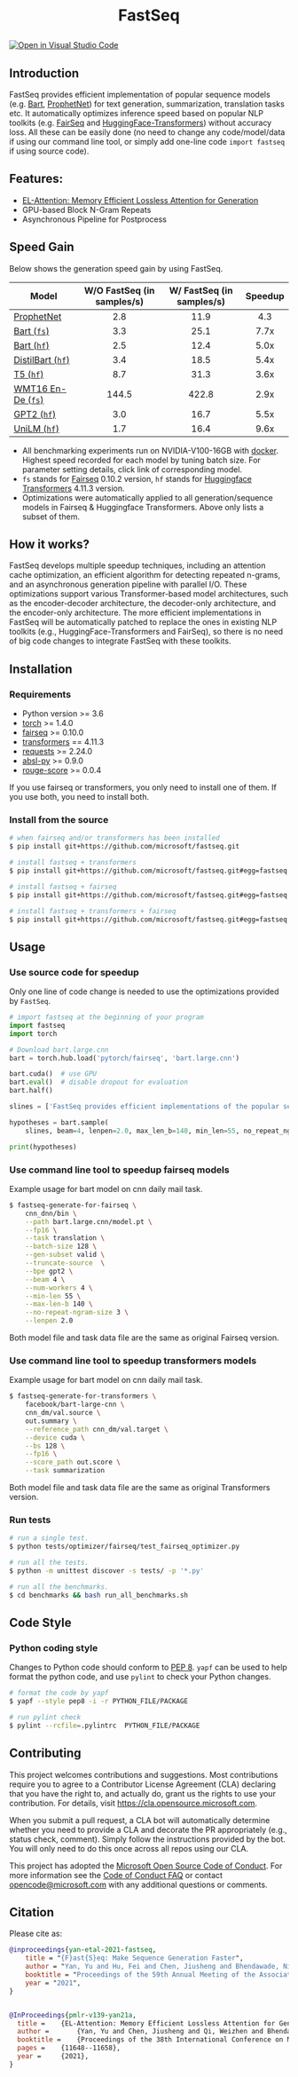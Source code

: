 <h1 align="Center"> <p> FastSeq </p> </h1>

[![Open in Visual Studio Code](https://open.vscode.dev/badges/open-in-vscode.svg)](https://open.vscode.dev/microsoft/fastseq)

## Introduction

FastSeq provides efficient implementation of popular sequence models (e.g. [Bart](https://arxiv.org/pdf/1910.13461.pdf), [ProphetNet](https://github.com/microsoft/ProphetNet)) for text generation, summarization, translation tasks etc. It automatically optimizes inference speed based on popular NLP toolkits (e.g. [FairSeq](https://github.com/pytorch/fairseq) and [HuggingFace-Transformers](https://github.com/huggingface/transformers)) without accuracy loss. All these can be easily done (no need to change any code/model/data if using our command line tool, or simply add one-line code `import fastseq` if using source code).

## Features:
* [EL-Attention: Memory Efficient Lossless Attention for Generation](examples/EL-attention/README.md)
* GPU-based Block N-Gram Repeats
* Asynchronous Pipeline for Postprocess

## Speed Gain
Below shows the generation speed gain by using FastSeq.

| Model            | W/O FastSeq (in samples/s) | W/ FastSeq (in samples/s) | Speedup |
|------------------|:--------------------------:|:-------------------------:|:-----:|
| [ProphetNet](examples/prophetnet/README.md)       | 2.8 | 11.9  | 4.3  |
| [Bart (`fs`)](examples/bart/README.md)              | 3.3  | 25.1 | 7.7x  |
| [Bart (`hf`)](examples/bart/README.md#speedup-bart-huggingface-transformers-version-by-using-fastseq) | 2.5 | 12.4 | 5.0x  |
| [DistilBart (`hf`)](examples/distilbart/README.md)    | 3.4  | 18.5  | 5.4x  |
| [T5 (`hf`)](examples/t5/README.md)                  | 8.7  | 31.3  | 3.6x  |
| [WMT16 En-De (`fs`)](examples/wmt/README.md)        | 144.5   | 422.8  | 2.9x  |
| [GPT2 (`hf`)](examples/gpt2/README.md)        | 3.0   | 16.7  | 5.5x  |
| [UniLM (`hf`)](examples/unilm/README.md)        | 1.7   | 16.4  | 9.6x  |

- All benchmarking experiments run on NVIDIA-V100-16GB with [docker](docker/Dockerfile). Highest speed recorded for each model by tuning batch size. For parameter setting details, click link of corresponding model.
- `fs` stands for [Fairseq](https://github.com/pytorch/fairseq) 0.10.2 version, `hf` stands for [Huggingface Transformers](https://github.com/huggingface/transformers) 4.11.3 version.
- Optimizations were automatically applied to all generation/sequence models in Fairseq & Huggingface Transformers. Above only lists a subset of them.

## How it works?
FastSeq develops multiple speedup techniques, including an attention cache optimization, an efficient algorithm for detecting repeated n-grams, and an asynchronous generation pipeline with parallel I/O. These optimizations support various Transformer-based model architectures, such as the encoder-decoder architecture, the decoder-only  architecture, and the encoder-only architecture. The more efficient implementations in FastSeq will be automatically patched to replace the ones in existing NLP toolkits (e.g., HuggingFace-Transformers and FairSeq), so there is no need of big code changes to integrate FastSeq with these toolkits.

## Installation

### Requirements

- Python version >= 3.6
- [torch](http://pytorch.org/) >= 1.4.0
- [fairseq](https://github.com/pytorch/fairseq) >= 0.10.0
- [transformers](https://github.com/huggingface/transformers) == 4.11.3
- [requests](https://pypi.org/project/requests/) >= 2.24.0
- [absl-py](https://pypi.org/project/absl-py/) >= 0.9.0
- [rouge-score](https://pypi.org/project/rouge-score/) >= 0.0.4

If you use fairseq or transformers, you only need to install one of them. If you use both, you need to install both.

### Install from the source

```bash
# when fairseq and/or transformers has been installed
$ pip install git+https://github.com/microsoft/fastseq.git

# install fastseq + transformers
$ pip install git+https://github.com/microsoft/fastseq.git#egg=fastseq[transformers]

# install fastseq + fairseq
$ pip install git+https://github.com/microsoft/fastseq.git#egg=fastseq[fairseq]

# install fastseq + transformers + fairseq
$ pip install git+https://github.com/microsoft/fastseq.git#egg=fastseq[transformers,fairseq]
```

## Usage

### Use source code for speedup

Only one line of code change is needed to use the optimizations provided by `FastSeq`.

```Python
# import fastseq at the beginning of your program
import fastseq
import torch

# Download bart.large.cnn
bart = torch.hub.load('pytorch/fairseq', 'bart.large.cnn')

bart.cuda()  # use GPU
bart.eval()  # disable dropout for evaluation
bart.half()

slines = ['FastSeq provides efficient implementations of the popular sequence models. Please visit https://github.com/microsoft/fastseq for more details.']

hypotheses = bart.sample(
    slines, beam=4, lenpen=2.0, max_len_b=140, min_len=55, no_repeat_ngram_size=3)

print(hypotheses)
```

### Use command line tool to speedup fairseq models
Example usage for bart model on cnn daily mail task.

```bash
$ fastseq-generate-for-fairseq \
    cnn_dnn/bin \
    --path bart.large.cnn/model.pt \
    --fp16 \
    --task translation \
    --batch-size 128 \
    --gen-subset valid \
    --truncate-source  \
    --bpe gpt2 \
    --beam 4 \
    --num-workers 4 \
    --min-len 55 \
    --max-len-b 140 \
    --no-repeat-ngram-size 3 \
    --lenpen 2.0
```
Both model file and task data file are the same as original Fairseq version.

### Use command line tool to speedup transformers models
Example usage for bart model on cnn daily mail task.

```bash
$ fastseq-generate-for-transformers \
    facebook/bart-large-cnn \
    cnn_dm/val.source \
    out.summary \
    --reference_path cnn_dm/val.target \
    --device cuda \
    --bs 128 \
    --fp16 \
    --score_path out.score \
    --task summarization
```
Both model file and task data file are the same as original Transformers version.

### Run tests

```bash
# run a single test.
$ python tests/optimizer/fairseq/test_fairseq_optimizer.py

# run all the tests.
$ python -m unittest discover -s tests/ -p '*.py'

# run all the benchmarks.
$ cd benchmarks && bash run_all_benchmarks.sh
```

## Code Style

### Python coding style

Changes to Python code should conform to [PEP 8](https://www.python.org/dev/peps/pep-0008/). `yapf` can be used to help format the python code, and use `pylint` to check your Python changes.

```bash
# format the code by yapf
$ yapf --style pep8 -i -r PYTHON_FILE/PACKAGE

# run pylint check
$ pylint --rcfile=.pylintrc  PYTHON_FILE/PACKAGE
```

## Contributing

This project welcomes contributions and suggestions.  Most contributions require you to agree to a
Contributor License Agreement (CLA) declaring that you have the right to, and actually do, grant us
the rights to use your contribution. For details, visit https://cla.opensource.microsoft.com.

When you submit a pull request, a CLA bot will automatically determine whether you need to provide
a CLA and decorate the PR appropriately (e.g., status check, comment). Simply follow the instructions
provided by the bot. You will only need to do this once across all repos using our CLA.

This project has adopted the [Microsoft Open Source Code of Conduct](https://opensource.microsoft.com/codeofconduct/).
For more information see the [Code of Conduct FAQ](https://opensource.microsoft.com/codeofconduct/faq/) or
contact [opencode@microsoft.com](mailto:opencode@microsoft.com) with any additional questions or comments.

## Citation

Please cite as:

```bibtex
@inproceedings{yan-etal-2021-fastseq,
    title = "{F}ast{S}eq: Make Sequence Generation Faster",
    author = "Yan, Yu and Hu, Fei and Chen, Jiusheng and Bhendawade, Nikhil and Ye, Ting and Gong, Yeyun  and Duan, Nan  and Cui, Desheng  and Chi, Bingyu and Zhang, Ruofei",
    booktitle = "Proceedings of the 59th Annual Meeting of the Association for Computational Linguistics and the 11th International Joint Conference on Natural Language Processing: System Demonstrations",
    year = "2021",
}


@InProceedings{pmlr-v139-yan21a,
  title = 	 {EL-Attention: Memory Efficient Lossless Attention for Generation},
  author =       {Yan, Yu and Chen, Jiusheng and Qi, Weizhen and Bhendawade, Nikhil and Gong, Yeyun and Duan, Nan and Zhang, Ruofei},
  booktitle = 	 {Proceedings of the 38th International Conference on Machine Learning},
  pages = 	 {11648--11658},
  year = 	 {2021},
}

```
